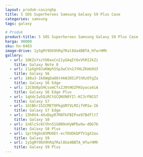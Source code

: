 ```yaml
---
layout: produk-casinghp
title: 5 SOS Superheroes Samsung Galaxy S9 Plus Case
categories: samsung
tags: galaxy

# Produk
product-title: 5 SOS Superheroes Samsung Galaxy S9 Plus Case
harga: 90000
sku: hn-0403
image-drive: 1ySgRY9OX9hRq7Ral8Ua4BBTA_HfwrHMh
gallery:
  - url: 1OKZsYszYU0axCn21yGAqIt6xVhRI2kZi
    title: Galaxy Note 8
  - url: 1lpXgh9JaKWphSSp3wCVn2JYHLZKmUXU3
    title: Galaxy S6
  - url: 188u3-1k6WgDa86t4kWJD5iPlhRzOTgZa
    title: Galaxy S6 Edge
  - url: 12COU8pSHCsomCfxZJ0tHOZFKGyaca4iA
    title: Galaxy S6 Edge Plus
  - url: 1qXdcIwSQiRCtGCQNVN0YIl-KC3rFNCG7
    title: Galaxy S7
  - url: 1GtBhr15ICMET9PkgGM7VLMIifVM1w-I6
    title: Galaxy S7 Edge
  - url: 13h0V4-4XxDqyR7RNTkFBIPxe97BdTlt7
    title: Galaxy S8
  - url: 1n6lcSc6CVhn51G8N9xHyWPEwXw-dQG7b
    title: Galaxy S8 Plus
  - url: 1prt9gbn8SMUOEt-ecfDUOkbPTV1gX2ou
    title: Galaxy S9
  - url: 1ySgRY9OX9hRq7Ral8Ua4BBTA_HfwrHMh
    title: Galaxy S9 Plus
---
```

